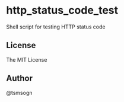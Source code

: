 # http_status_code_test  

Shell script for testing HTTP status code

## License 

The MIT License

## Author

@tsmsogn
